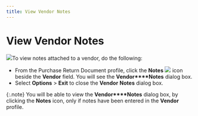 ```yaml
---
title: View Vendor Notes
---
```


# View Vendor Notes


![]({{site.pp_baseurl}}/img/steps.gif)To view notes attached to a vendor, do the  following:

- From the Purchase  Return Document profile, click the **Notes** ![]({{site.pp_baseurl}}/img/pur_document_notes.gif) icon beside the **Vendor**  field. You will see the **Vendor****Notes** dialog box.
- Select **Options** > **Exit**  to close the **Vendor** **Notes**  dialog box.



{:.note}
You will be able to view the **Vendor****Notes** dialog box, by clicking  the **Notes** icon, only if notes  have been entered in the **Vendor**  profile.
